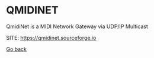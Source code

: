 # QMIDINET
 
 QmidiNet is a MIDI Network Gateway via UDP/IP Multicast
 
 SITE: https://qmidinet.sourceforge.io

 [Go back](https://portable-linux-apps.github.io/apps.html)
